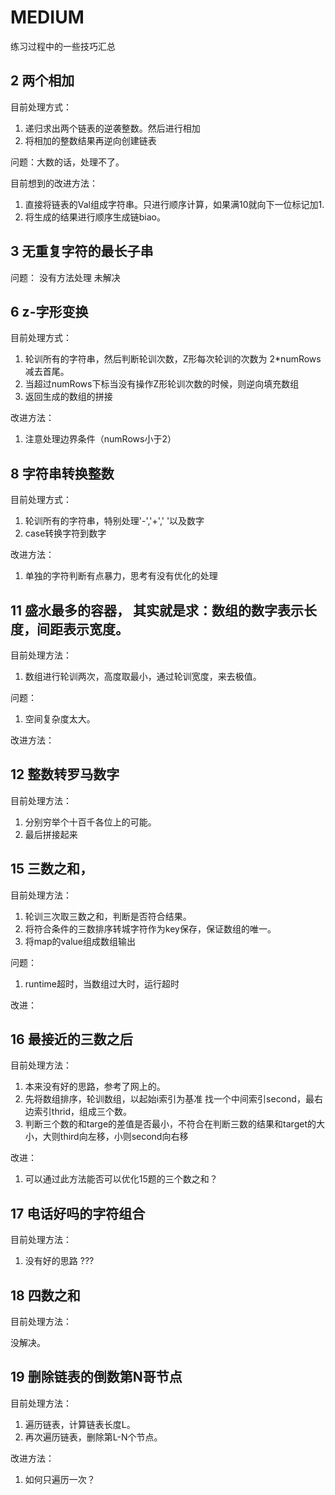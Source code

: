 # MEDIUM

练习过程中的一些技巧汇总

## 2 两个相加

目前处理方式：

1. 递归求出两个链表的逆袭整数。然后进行相加
2. 将相加的整数结果再逆向创建链表

问题：大数的话，处理不了。

目前想到的改进方法：

1. 直接将链表的Val组成字符串。只进行顺序计算，如果满10就向下一位标记加1.
2. 将生成的结果进行顺序生成链biao。

## 3 无重复字符的最长子串

问题： 没有方法处理 未解决

## 6 z-字形变换

目前处理方式：

1. 轮训所有的字符串，然后判断轮训次数，Z形每次轮训的次数为 2*numRows减去首尾。
2. 当超过numRows下标当没有操作Z形轮训次数的时候，则逆向填充数组
3. 返回生成的数组的拼接

改进方法：

1. 注意处理边界条件（numRows小于2）

## 8 字符串转换整数

目前处理方式：

1. 轮训所有的字符串，特别处理'-','+',' '以及数字
2. case转换字符到数字

改进方法：

1. 单独的字符判断有点暴力，思考有没有优化的处理

## 11 盛水最多的容器， 其实就是求：数组的数字表示长度，间距表示宽度。

目前处理方法：

1. 数组进行轮训两次，高度取最小，通过轮训宽度，来去极值。

问题：

1. 空间复杂度太大。

改进方法：

## 12 整数转罗马数字

目前处理方法：

1. 分别穷举个十百千各位上的可能。
2. 最后拼接起来

## 15 三数之和，

目前处理方法：

1. 轮训三次取三数之和，判断是否符合结果。
2. 将符合条件的三数排序转城字符作为key保存，保证数组的唯一。
3. 将map的value组成数组输出

问题：

1. runtime超时，当数组过大时，运行超时

改进：

## 16 最接近的三数之后

目前处理方法：

1. 本来没有好的思路，参考了网上的。
2. 先将数组排序，轮训数组，以起始i索引为基准 找一个中间索引second，最右边索引thrid，组成三个数。
3. 判断三个数的和targe的差值是否最小，不符合在判断三数的结果和target的大小，大则third向左移，小则second向右移

改进：

1. 可以通过此方法能否可以优化15题的三个数之和？

## 17 电话好吗的字符组合

目前处理方法：  

1. 没有好的思路 ???

## 18 四数之和

目前处理方法：

没解决。

## 19 删除链表的倒数第N哥节点

目前处理方法：

1. 遍历链表，计算链表长度L。
2. 再次遍历链表，删除第L-N个节点。

改进方法：

1. 如何只遍历一次？
